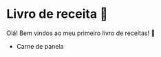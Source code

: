 # Livro de receita :book:

Olá! Bem vindos ao meu primeiro livro de receitas! :tomato:

- Carne de panela
